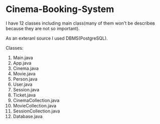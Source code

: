 # Cinema-Booking-System
I have 12 classes including main class(many of them won't be describeв because they are not so important).

As an exteranl source I used DBMS(PostgreSQL).

Classes: 
1. Main.java
2. App.java
3. Cinema.java
4. Movie.java
5. Person.java
6. User.java
7. Session.java
8. Ticket.java
9. CinemaCollection.java
10. MovieCollection.java
11. SessionCollection.java
12. Database.java
